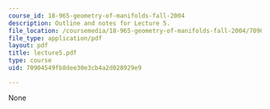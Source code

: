 ```yaml
---
course_id: 18-965-geometry-of-manifolds-fall-2004
description: Outline and notes for Lecture 5.
file_location: /coursemedia/18-965-geometry-of-manifolds-fall-2004/70904549fb8dee30e3cb4a2d028929e9_lecture5.pdf
file_type: application/pdf
layout: pdf
title: lecture5.pdf
type: course
uid: 70904549fb8dee30e3cb4a2d028929e9

---
```

None
